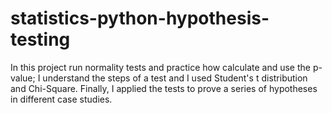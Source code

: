 # statistics-python-hypothesis-testing

In this project run normality tests and practice how calculate and use the p-value;
I understand the steps of a test and I used Student's t distribution and Chi-Square.
Finally, I applied the tests to prove a series of hypotheses in different case studies.
